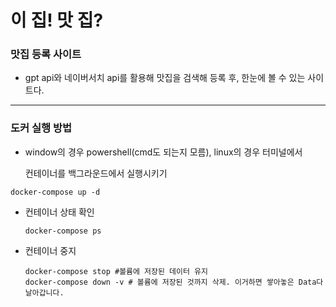 # 이 집! 맛 집? #


### 맛집 등록 사이트 ###

- gpt api와 네이버서치 api를 활용해 맛집을 검색해 등록 후, 한눈에 볼 수 있는 사이트다.

---

### 도커 실행 방법 ###

- window의 경우 powershell(cmd도 되는지 모름), linux의 경우 터미널에서

  컨테이너를 백그라운드에서 실행시키기
  
```
docker-compose up -d
```

- 컨테이너 상태 확인

  ```
  docker-compose ps
  ```

- 컨테이너 중지

  ```
  docker-compose stop #볼륨에 저장된 데이터 유지
  docker-compose down -v # 볼륨에 저장된 것까지 삭제. 이거하면 쌓아놓은 Data다 날아갑니다.
  ```
